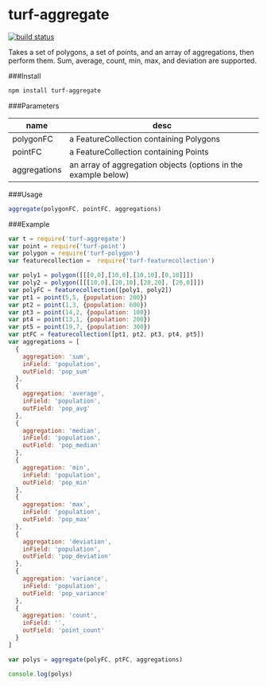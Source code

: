 turf-aggregate
==============
[![build status](https://secure.travis-ci.org/Turfjs/turf-aggregate.png)](http://travis-ci.org/Turfjs/turf-aggregate)

Takes a set of polygons, a set of points, and an array of aggregations, then perform them. Sum, average, count, min, max, and deviation are  supported.

###Install

```sh
npm install turf-aggregate
```

###Parameters

|name|desc|
|---|---|
|polygonFC|a FeatureCollection containing Polygons|
|pointFC|a FeatureCollection containing Points|
|aggregations|an array of aggregation objects (options in the example below)|

###Usage

```js
aggregate(polygonFC, pointFC, aggregations)
```

###Example

```javascript
var t = require('turf-aggregate')
var point = require('turf-point')
var polygon = require('turf-polygon')
var featurecollection =  require('turf-featurecollection')

var poly1 = polygon([[[0,0],[10,0],[10,10],[0,10]]])
var poly2 = polygon([[[10,0],[20,10],[20,20], [20,0]]])
var polyFC = featurecollection([poly1, poly2])
var pt1 = point(5,5, {population: 200})
var pt2 = point(1,3, {population: 600})
var pt3 = point(14,2, {population: 100})
var pt4 = point(13,1, {population: 200})
var pt5 = point(19,7, {population: 300})
var ptFC = featurecollection([pt1, pt2, pt3, pt4, pt5])
var aggregations = [
  {
    aggregation: 'sum',
    inField: 'population',
    outField: 'pop_sum'
  },
  {
    aggregation: 'average',
    inField: 'population',
    outField: 'pop_avg'
  },
  {
    aggregation: 'median',
    inField: 'population',
    outField: 'pop_median'
  },
  {
    aggregation: 'min',
    inField: 'population',
    outField: 'pop_min'
  },
  {
    aggregation: 'max',
    inField: 'population',
    outField: 'pop_max'
  },
  {
    aggregation: 'deviation',
    inField: 'population',
    outField: 'pop_deviation'
  },
  {
    aggregation: 'variance',
    inField: 'population',
    outField: 'pop_variance'
  },
  {
    aggregation: 'count',
    inField: '',
    outField: 'point_count'
  }
]

var polys = aggregate(polyFC, ptFC, aggregations)

console.log(polys)
```
